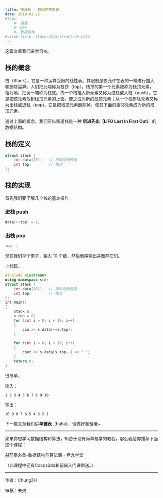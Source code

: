 ```yaml
---
title: 栈浅析 - 数据结构笔记
date: 2019-02-22
#tags: 
    #- 编程
    #- C++
    #- 数据结构
#vssue-title: stack-data-structure-note
---
```


这篇文章我们来学习`栈`。

<!-- More -->

## 栈的概念

栈（Stack），它是一种运算受限的线性表。其限制是仅允许在表的一端进行插入和删除运算。人们把此端称为栈顶（top），栈顶的第一个元素被称为栈顶元素，相对地，把另一端称为栈底。向一个栈插入新元素又称为进栈或入栈（push），它是把该元素放到栈顶元素的上面，使之成为新的栈顶元素；从一个栈删除元素又称为出栈或退栈（pop)，它是把栈顶元素删除掉，使其下面的相邻元素成为新的栈顶元素。

通过上面的概念，我们可以知道栈是一种 **后进先出（LIFO Last In First Out）** 的数据结构。



## 栈的定义

```cpp
struct stack {
    int data[101];  // 用来存储数据
    int top;        // 栈顶
};
```



## 栈的实现

首先我们要了解几个栈的基本操作。

### 进栈 push

```cpp
data[++top] = 1;
```

### 出栈 pop

```cpp
top--;
```



现在我们举个栗子，输入 10 个数，然后倒序输出并删除它们。

上代码：

```cpp
#include <iostream>
using namespace std;
struct stack {
    int data[101];  // 用来存储数据
    int top;        // 栈顶
};
int main()
{
	stack s;
	s.top = 0;
	for (int i = 0; i < 10; i++)
	{
		cin >> s.data[++s.top]; 
	}
	
	for (int i = 0; i < 10; i++)
	{
		cout << s.data[s.top--] << " ";
	}
	return 0;
}
```

很简单。

输入：

```
1 2 3 4 5 6 7 8 9 10
```

输出：

```
10 9 8 7 6 5 4 3 2 1
```

下一篇文章我们讲**单链表**（haha），请做好准备哦~

------

如果你想学习数据结构和算法，却苦于没有简单易学的教程，那么我给你推荐下面这个课程：

[AI前奏必备-数据结构与算法课 - 老九学堂](https://study.163.com/course/introduction/1004943019.htm?share=1&shareId=1033054447)

（此课程中还有Cocos2dx和前端入门课赠送。）

------

作者：ChungZH

审稿：未央